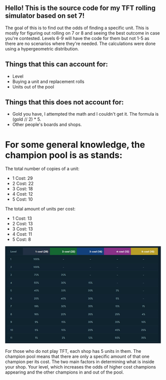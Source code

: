 ## Hello! This is the source code for my TFT rolling simulator based on set 7!
The goal of this is to find out the odds of finding a specific unit.
This is mostly for figuring out rolling on 7 or 8 and seeing the best outcome in case you're contested.
Levels 6-9 will have the code for them but not 1-5 as there are no scenarios where they're needed.
The calculations were done using a hypergeometric distribution.
  
## Things that this can account for:  ##
* Level  
* Buying a unit and replacement rolls  
* Units out of the pool  
  
## Things that this does not account for: ##
* Gold you have, I attempted the math and I couldn't get it. The formula is (gold // 2) * 5.
* Other people's boards and shops.

# For some general knowledge, the champion pool is as stands: #
The total number of copies of a unit:
* 1 Cost: 29  
* 2 Cost: 22  
* 3 Cost: 18  
* 4 Cost: 12  
* 5 Cost: 10  
  
The total amount of units per cost:  
* 1 Cost: 13  
* 2 Cost: 13  
* 3 Cost: 13  
* 4 Cost: 11  
* 5 Cost: 8  


![Alt text](src/RollingOddsPerLevel.jpg?raw=true "Odds")

For those who do not play TFT, each shop has 5 units in them. The champion pool means that
there are only a specific amount of that one champion per its cost. The two main factors
in determining what is inside your shop. Your level, which increases the odds of higher cost
champions appearing and the other champions in and out of the pool.

